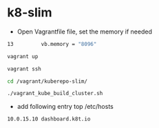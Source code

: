 # k8-slim

- Open Vagrantfile file, set the memory if needed

```bash
13         vb.memory = "8096"
```

```bash
vagrant up

vagrant ssh 

cd /vagrant/kuberepo-slim/

./vagrant_kube_build_cluster.sh 

```

- add following entry top /etc/hosts

```bash
10.0.15.10 dashboard.k8t.io

```
